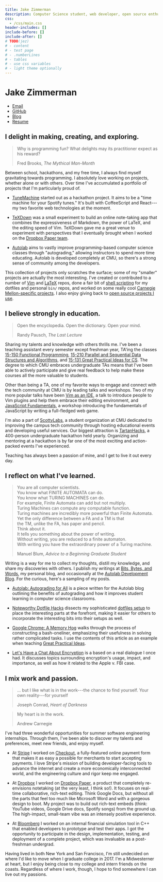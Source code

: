 ```yaml
---
title: Jake Zimmerman
description: Computer Science student, web developer, open source enthusiast, command line junkie, writer.
css:
  - /css/main.css
header-includes: []
include-before: []
include-after: []
# TODO(jez)
# - content
# - test page
# - .numberLines
# - tables
# - use css variables
# - light theme optionally
---
```


# Jake Zimmerman

- [Email](mailto:jake@zimmerman.io)
- [GitHub](https://github.com/jez)
- [Blog](http://blog.jez.io)
- [Resume](/resume/)

## I delight in making, creating, and exploring.

> Why is programming fun? What delights may its practitioner expect as his
> reward?
>
> Fred Brooks, _The Mythical Man-Month_

Between school, hackathons, and my free time, I always find myself gravitating
towards programming. I absolutely love working on projects, whether alone or
with others. Over time I've accumulated a portfolio of projects that I'm
particularly proud of.

- [TuneMachine][tunemachine] started out as a hackathon project. It aims to be a
  "time machine for your Spotify tunes." It's built with CoffeeScript and
  React---my two favorite web technologies at the moment.

- [TeXDown][texdown] was a small experiment to build an online note-taking app
  that combines the expressiveness of Markdown, the power of LaTeX, and the
  editing speed of Vim. TeXDown gave me a great venue to experiment with
  perspectives that I eventually brought when I worked on the [Dropbox Paper
  team](#i-mix-work-and-passion-).

- [Autolab][autolab] aims to vastly improve programming-based computer science
  classes through "autograding," allowing instructors to spend more time
  educating. Autolab is developed completely at CMU, so there's a strong sense
  of community among the developers.

This collection of projects only scratches the surface; some of my "smaller"
projects are actually the most interesting. I've created or contributed to a
number of [Vim][vim-repos] and [LaTeX][latex-repos] repos, done a fair bit of
[shell scripting][shell-repos] for my dotfiles and personal `bin/` repos, and
worked on some really cool [Carnegie Mellon-specific projects][cmu-repos]. I
also enjoy giving back to [open source projects I use][oss-repos].

## I believe strongly in education.

> Open the encyclopedia. Open the dictionary. Open your mind.
>
> Randy Pausch, _The Last Lecture_

Sharing my talents and knowledge with others thrills me. I've been a teaching
assistant every semester except freshman year, TA'ing the classes [15-150
Functional Programming][150], [15-210 Parallel and Sequential Data Structures
and Algorithms][210], and [15-131 Great Practical Ideas for CS][131]. The degree
to which CMU embraces undergraduate TAs means that I've been able to actively
participate and give real feedback to help make these courses all the more
valuable to students.

Other than being a TA, one of my favorite ways to engage and connect with the
tech community at CMU is by leading talks and workshops. Two of my more popular
talks have been [Vim as an IDE][vim-talk], a talk to introduce people to Vim
plugins and help them embrace their editing environment, and [JavaScript
Fundamentals][jquery-talk], a workshop introducing the fundamentals of
JavaScript by writing a full-fledged web game.

I'm also a part of [ScottyLabs][sl], a student organization at CMU dedicated to
improving the campus tech community through hosting educational events and
developing useful services. Our biggest attraction is [TartanHacks][th], a
400-person undergraduate hackathon held yearly. Organizing and mentoring at a
hackathon is by far one of the most exciting and action-packed events I've
experienced.

Teaching has always been a passion of mine, and I get to live it out every day.


## I reflect on what I've learned.

> You are all computer scientists.<br>
> You know what FINITE AUTOMATA can do.<br>
> You know what TURING MACHINES can do.<br>
> For example, Finite Automata can add but not multiply.<br>
> Turing Machines can compute any computable function.<br>
> Turing machines are incredibly more powerful than Finite Automata.<br>
> Yet the only difference between a FA and a TM is that<br>
> the TM, unlike the FA, has paper and pencil.<br>
> Think about it.<br>
> It tells you something about the power of writing.<br>
> Without writing, you are reduced to a finite automaton.<br>
> With writing you have the extraordinary power of a Turing machine.
>
> Manuel Blum, _Advice to a Beginning Graduate Student_

Writing is a way for me to collect my thoughts, distill my knowledge, and share
my discoveries with others. I publish my writings at [Bits, Bytes, and
Words][blog], my personal blog, and occasionally at the [Autolab Development
Blog][autolab-blog]. For the curious, here's a sampling of my posts.

- [Autolab: Autograding for All][autograding] is a piece written for the Autolab
  blog outlining the benefits of autograding and how it improves student
  learning in computer science classrooms.

- [Noteworthy Dotfile Hacks][dotfile-hacks] dissects my sophisticated [dotfiles
  setup][dotfiles] to place the interesting parts at the forefront, making it
  easier for others to incorporate the interesting bits into their setups as
  well.

- [Google Chrome: A Memory Hog][chromemem] walks through the process of
  constructing a bash-oneliner, emphasizing their usefulness in solving rather
  complicated tasks. I use the contents of this article as an example when
  teaching [Great Practical Ideas][131].

- [Let's Have a Chat About Encryption][encryption-post] is a based on a real
  dialogue I once had. It discusses topics surrounding encryption's usage,
  impact, and importance, as well as how it related to the Apple v. FBI case.


## I mix work and passion.

> ... but I like what is in the work---the chance to find yourself. Your own
> reality---for yourself
>
> Joseph Conrad, _Heart of Darkness_

<!-- -->

> My heart is in the work.
>
> Andrew Carnegie

I've had three wonderful opportunities for summer software engineering
internships. Through them, I've been able to discover my talents and
preferences, meet new friends, and enjoy myself.

- At [Stripe][stripe] I worked on [Checkout][checkout], a fully-featured online
  payment form that makes it as easy a possible for merchants to start accepting
  payments. I love Stripe's mission of building developer-facing tools to
  advance the internet and create a more economically interconnected world,
  and the engineering culture and rigor keep me engaged.

- At [Dropbox][dropbox] I worked on [Dropbox Paper][paper], a product that
  completely re-envisions notetaking (at the very least, I think so!). It
  focuses on real-time collaborative, rich-text editing. Think Google Docs, but
  without all the parts that feel too much like Microsoft Word and with a
  gorgeous design to boot. My project was to build out rich-text embeds (think:
  YouTube videos, Google Drive docs, Spotify songs) from the ground up. The
  high-impact, small-team vibe was an intensely positive experience.

- At [Bloomberg][bloomberg] I worked on an internal financial simulation tool in
  C++ that enabled developers to prototype and test their apps. I got the
  opportunity to participate in the design, implementation, testing, and
  deployment of a complete project, which was invaluable as a post-freshman
  undergrad.


Having lived in both New York and San Francisco, I'm still undecided on where
I'd like to move when I graduate college in 2017. I'm a Midwesterner at heart,
but I enjoy being close to my college and intern friends on the coasts.
Regardless of where I work, though, I hope to find somewhere I can live out my
passions.


[autolab]: https://github.com/autolab/Autolab
[texdown]: https://github.com/bezi/texdown
[tunemachine]: https://github.com/jez/tunemachine
[dotfiles]: https://github.com/jez/dotfiles

[vim-repos]: https://github.com/search?l=VimL&q=user%3Ajez+fork%3Atrue&ref=searchresults&type=Repositories&utf8=%E2%9C%93
[latex-repos]: https://github.com/search?l=TeX&q=user%3Ajez+fork%3Atrue&ref=searchresults&type=Repositories&utf8=%E2%9C%93
[shell-repos]: https://github.com/search?l=Shell&q=user%3Ajez&ref=searchresults&type=Repositories&utf8=%E2%9C%93
[cmu-repos]: https://github.com/search?utf8=%E2%9C%93&q=user%3Ajez+cmu+fork%3Atrue&type=Repositories&ref=searchresults
[oss-repos]: https://github.com/search?o=desc&q=user%3Ajez+fork%3Aonly&ref=searchresults&s=updated&type=Repositories&utf8=%E2%9C%93

[150]: http://www.cs.cmu.edu/~15150/
[210]: http://www.cs.cmu.edu/~15210/
[131]: https://www.cs.cmu.edu/~15131/

[vim-talk]: https://github.com/jez/vim-as-an-ide
[jquery-talk]: https://scottylabs.org/wdw/frontend/
[sl]: https://scottylabs.org/
[th]: http://tartanhacks.com/

[blog]: http://blog.jez.io/
[autolab-blog]: http://autolab.github.io/

[autograding]: http://autolab.github.io/2015/03/autolab-autograding-for-all/
[dotfile-hacks]: http://blog.jez.io/2015/03/10/noteworthy-dotfile-hacks/
[chromemem]: http://blog.jez.io/2014/12/29/google-chrome-a-memory-hog/
[encryption-post]: http://blog.jez.io/2016/04/17/lets-have-a-chat-about-encryption/

[stripe]: https://stripe.com/
[checkout]: https://stripe.com/checkout
[dropbox]: https://www.dropbox.com
[paper]: https://paper.dropbox.com
[bloomberg]: http://www.bloomberg.com/
